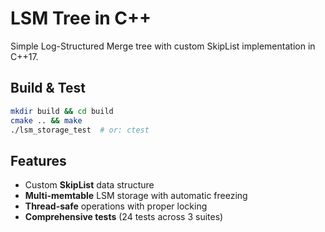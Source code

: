# LSM Tree in C++

Simple Log-Structured Merge tree with custom SkipList implementation in C++17.

## Build & Test

```bash
mkdir build && cd build
cmake .. && make
./lsm_storage_test  # or: ctest
```

## Features

- Custom **SkipList** data structure
- **Multi-memtable** LSM storage with automatic freezing
- **Thread-safe** operations with proper locking
- **Comprehensive tests** (24 tests across 3 suites)
